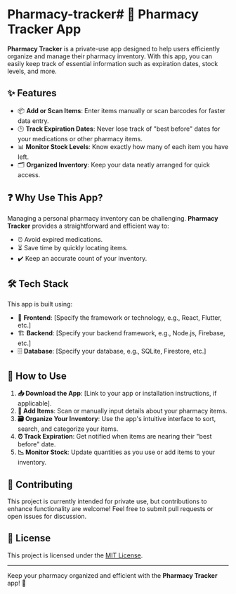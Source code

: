 # Pharmacy-tracker# 💊 Pharmacy Tracker App

**Pharmacy Tracker** is a private-use app designed to help users efficiently organize and manage their pharmacy inventory. With this app, you can easily keep track of essential information such as expiration dates, stock levels, and more.

## ✨ Features

- 📦 **Add or Scan Items**: Enter items manually or scan barcodes for faster data entry.
- 🕒 **Track Expiration Dates**: Never lose track of "best before" dates for your medications or other pharmacy items.
- 📊 **Monitor Stock Levels**: Know exactly how many of each item you have left.
- 🗂️ **Organized Inventory**: Keep your data neatly arranged for quick access.

## ❓ Why Use This App?

Managing a personal pharmacy inventory can be challenging. **Pharmacy Tracker** provides a straightforward and efficient way to:

- ⏰ Avoid expired medications.
- ⏳ Save time by quickly locating items.
- ✔️ Keep an accurate count of your inventory.

## 🛠️ Tech Stack

This app is built using:

- 🎨 **Frontend**: [Specify the framework or technology, e.g., React, Flutter, etc.]
- 🏗️ **Backend**: [Specify your backend framework, e.g., Node.js, Firebase, etc.]
- 🗄️ **Database**: [Specify your database, e.g., SQLite, Firestore, etc.]

## 🚀 How to Use

1. **📥 Download the App**: [Link to your app or installation instructions, if applicable].
2. **📝 Add Items**: Scan or manually input details about your pharmacy items.
3. **🗃️ Organize Your Inventory**: Use the app's intuitive interface to sort, search, and categorize your items.
4. **⏰ Track Expiration**: Get notified when items are nearing their "best before" date.
5. **📉 Monitor Stock**: Update quantities as you use or add items to your inventory.

## 🤝 Contributing

This project is currently intended for private use, but contributions to enhance functionality are welcome! Feel free to submit pull requests or open issues for discussion.

## 📜 License

This project is licensed under the [MIT License](LICENSE).

---

Keep your pharmacy organized and efficient with the **Pharmacy Tracker** app! 🎉
